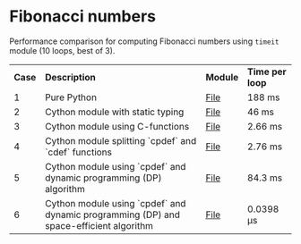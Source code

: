 # Fibonacci numbers

Performance comparison for computing Fibonacci numbers using `timeit` module (10 loops, best of 3).

<table>
<tr>
    <td><b>Case</b></td>
    <td><b>Description</b></td>
    <td><b>Module</b></td>
    <td><b>Time per loop</b></td>
</tr>
<tr>
    <td>1</td>
    <td>Pure Python</td>
    <td><a href="https://github.com/emanuelegiona/hpc-python/tree/master/cython/c-functions/fib.py">File</a></td>
    <td>188 ms</td>
</tr>

<tr>
    <td>2</td>
    <td>Cython module with static typing</td>
    <td><a href="https://github.com/emanuelegiona/hpc-python/tree/master/cython/cython/c-functions/fib_typing.pyx">File</a></td>
    <td>46 ms</td>
</tr>

<tr>
    <td>3</td>
    <td>Cython module using C-functions</td>
    <td><a href="https://github.com/emanuelegiona/hpc-python/tree/master/cython/cython/c-functions/fib_cfunc.pyx">File</a></td>
    <td>2.66 ms</td>
</tr>

<tr>
    <td>4</td>
    <td>Cython module splitting `cpdef` and `cdef` functions</td>
    <td><a href="https://github.com/emanuelegiona/hpc-python/tree/master/cython/cython/c-functions/fib_cfunc2.pyx">File</a></td>
    <td>2.76 ms</td>
</tr>

<tr>
    <td>5</td>
    <td>Cython module using `cpdef` and dynamic programming (DP) algorithm</td>
    <td><a href="https://github.com/emanuelegiona/hpc-python/tree/master/cython/cython/c-functions/fib_dp.pyx">File</a></td>
    <td>84.3 ms</td>
</tr>

<tr>
    <td>6</td>
    <td>Cython module using `cpdef` and dynamic programming (DP) and space-efficient algorithm</td>
    <td><a href="https://github.com/emanuelegiona/hpc-python/tree/master/cython/cython/c-functions/fib_dp_eff.pyx">File</a></td>
    <td>0.0398 &mu;s </td>
</tr>
</table>
